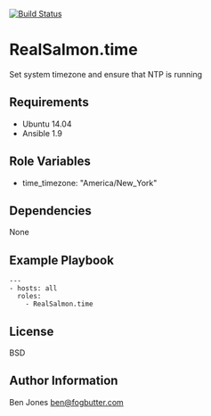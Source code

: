 [![Build Status](https://travis-ci.org/RealSalmon/ansible-time.svg?branch=master)](https://travis-ci.org/RealSalmon/ansible-time)

RealSalmon.time
===============
Set system timezone and ensure that NTP is running

Requirements
------------
- Ubuntu 14.04
- Ansible 1.9

Role Variables
--------------
- time_timezone: "America/New_York"

Dependencies
------------
None

Example Playbook
----------------
    ---
    - hosts: all
      roles:
        - RealSalmon.time

License
-------
BSD

Author Information
------------------
Ben Jones <ben@fogbutter.com>
